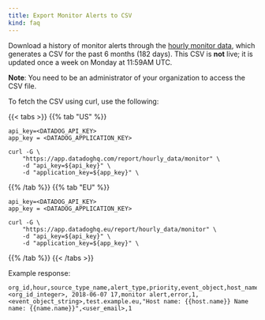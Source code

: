 ```yaml
---
title: Export Monitor Alerts to CSV
kind: faq
---
```


Download a history of monitor alerts through the [hourly monitor data][1], which generates a CSV for the past 6 months (182 days). This CSV is **not** live; it is updated once a week on Monday at 11:59AM UTC. 

**Note**: You need to be an administrator of your organization to access the CSV file.

To fetch the CSV using curl, use the following:

{{< tabs >}}
{{% tab "US" %}}

```shell
api_key=<DATADOG_API_KEY>
app_key = <DATADOG_APPLICATION_KEY>

curl -G \
    "https://app.datadoghq.com/report/hourly_data/monitor" \
    -d "api_key=${api_key}" \
    -d "application_key=${app_key}" \
```

{{% /tab %}}
{{% tab "EU" %}}

```shell
api_key=<DATADOG_API_KEY>
app_key = <DATADOG_APPLICATION_KEY>

curl -G \
    "https://app.datadoghq.eu/report/hourly_data/monitor" \
    -d "api_key=${api_key}" \
    -d "application_key=${app_key}" \
```

{{% /tab %}}
{{< /tabs >}}

Example response:

```text
org_id,hour,source_type_name,alert_type,priority,event_object,host_name,device_name,alert_name,user,cnt
<org_id_integer>, 2018-06-07 17,monitor alert,error,1,<event_object_string>,test.example.eu,"Host name: {{host.name}} Name name: {{name.name}}",<user_email>,1
```

[1]: https://app.datadoghq.com/report/hourly_data/monitor
